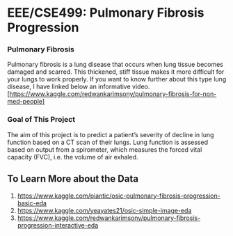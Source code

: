 # EEE/CSE499: Pulmonary Fibrosis Progression

### Pulmonary Fibrosis
Pulmonary fibrosis is a lung disease that occurs when lung tissue becomes damaged and scarred. This thickened, stiff tissue makes it more difficult for your lungs to work properly. If you want to know further about this type lung disease, I have linked below an informative video. [https://www.kaggle.com/redwankarimsony/pulmonary-fibrosis-for-non-med-people]

### Goal of This Project
The aim of this project is to predict a patient’s severity of decline in lung function based on a CT scan of their lungs. Lung function is assessed based on output from a spirometer, which measures the forced vital capacity (FVC), i.e. the volume of air exhaled.

## To Learn More about the Data
1. https://www.kaggle.com/piantic/osic-pulmonary-fibrosis-progression-basic-eda
2. https://www.kaggle.com/yeayates21/osic-simple-image-eda
3. https://www.kaggle.com/redwankarimsony/pulmonary-fibrosis-progression-interactive-eda
